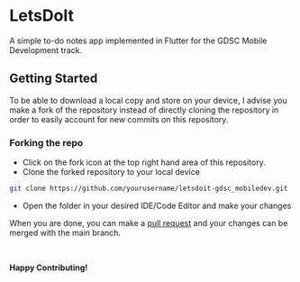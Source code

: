 # LetsDoIt

A simple to-do notes app implemented in Flutter for the GDSC Mobile Development track.

## Getting Started
To be able to download a local copy and store on your device, I advise you make a fork of the repository instead of directly cloning the repository in order to easily account for new commits on this repository.

### Forking the repo
- Click on the fork icon at the top right hand area of this repository.
- Clone the forked repository to your local device
``` bash
git clone https://github.com/yourusername/letsdoit-gdsc_mobiledev.git
```
- Open the folder in your desired IDE/Code Editor and make your changes

When you are done, you can make a [pull request](https://docs.github.com/en/pull-requests/collaborating-with-pull-requests/proposing-changes-to-your-work-with-pull-requests/creating-a-pull-request) and your changes can be merged with the main branch.

<br>

**Happy Contributing!**
